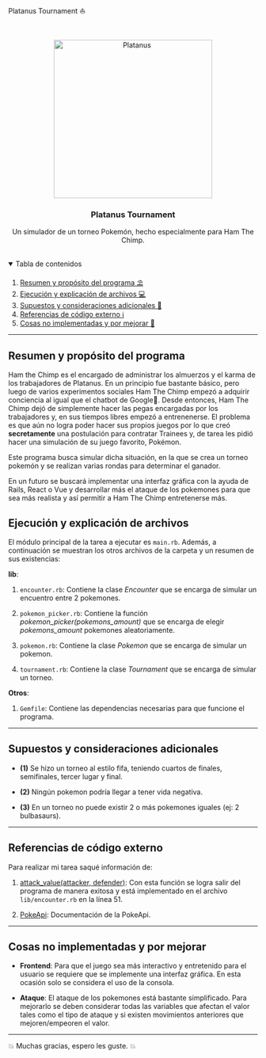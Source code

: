 Platanus Tournament ⛵

<!-- Logotipo del proyecto -->
<br />
<p align="center">  
<a href="https://www.qries.com/">
    <img alt="Platanus" src="https://res-4.cloudinary.com/ha0mfd5dh/image/upload/q_auto/v1/ghost-blog-images/logo.png" width="320" height="320">
  </a>
  <h3 align="center">Platanus Tournament</h3>

  <p align="center">
    Un simulador de un torneo Pokemón, hecho especialmente para Ham The Chimp.
    <br />
    <br />
  </p>
</p>



<!-- Tabla de contenidos -->
<details open="open">
  <summary>Tabla de contenidos</summary>
  <ol>
    <li><a href="#resumen-y-propósito-del-programa">Resumen y propósito del programa ⛱️</a></li>
    <li><a href="#ejecución-y-explicación-de-archivos">Ejecución y explicación de archivos 💻</a></li>
    <li><a href="#supuestos-y-consideraciones-adicionales">Supuestos y consideraciones adicionales 🤔</a></li>
    <li><a href="#referencias-de-código-externo">Referencias de código externo ℹ️</a></li>
    <li><a href="#cosas-no-implementadas-y-por-mejorar">Cosas no implementadas y por mejorar 🚀</a></li>
  </ol>
</details>
<!-- Fin tabla de contenidos -->

-------
## Resumen y propósito del programa

Ham the Chimp es el encargado de administrar los almuerzos y el karma de los trabajadores de Platanus. En un principio fue bastante básico, pero luego de varios experimentos sociales Ham The Chimp empezó a adquirir conciencia al igual que el chatbot de Google👀. Desde entonces, Ham The Chimp dejó de simplemente hacer las pegas encargadas por los trabajadores y, en sus tiempos libres empezó a entrenenerse. El problema es que aún no logra poder hacer sus propios juegos por lo que creó **secretamente** una postulación para contratar Trainees y, de tarea les pidió hacer una simulación de su juego favorito, Pokémon.

Este programa busca simular dicha situación, en la que se crea un torneo pokemón y se realizan varias rondas para determinar el ganador.
>
En un futuro se buscará implementar una interfaz gráfica con la ayuda de Rails, React o Vue y desarrollar más el ataque de los pokemones para que sea más realista y así permitir a Ham The Chimp entretenerse más.

## Ejecución y explicación de archivos
El módulo principal de la tarea a ejecutar es  ```main.rb```. Además, a continuación se muestran los otros archivos de la carpeta y un resumen de sus existencias:
  >
**lib**:
  >
1. ```encounter.rb```: Contiene la clase *Encounter* que se encarga de simular un encuentro entre 2 pokemones.
   >
2. ```pokemon_picker.rb```: Contiene la función *pokemon_picker(pokemons_amount)* que se encarga de elegir *pokemons_amount* pokemones aleatoriamente.
   >
3. ```pokemon.rb```: Contiene la clase *Pokemon* que se encarga de simular un pokemon.
   >
4. ```tournament.rb```: Contiene la clase *Tournament* que se encarga de simular un torneo.
   >
**Otros**:
  >
1. ```Gemfile```: Contiene las dependencias necesarias para que funcione el programa.
   >
-------

## Supuestos y consideraciones adicionales

* **(1)** Se hizo un torneo al estilo fifa, teniendo cuartos de finales, semifinales, tercer lugar y final.
  >
* **(2)** Ningún pokemon podría llegar a tener vida negativa.
  >
* **(3)** En un torneo no puede existir 2 o más pokemones iguales (ej: 2 bulbasaurs).
  >
-------

## Referencias de código externo

Para realizar mi tarea saqué información de:

1. [attack_value(attacker, defender)](https://dev.to/thepracticaldev/daily-challenge-170-pokemon-damage-calculator-97d): Con esta función se logra salir del programa de manera exitosa y está implementado en el archivo ```lib/encounter.rb``` en la línea 51.

2. [PokeApi](https://pokeapi.co/): Documentación de la PokeApi.
-------
## Cosas no implementadas y por mejorar

*  **Frontend**: Para que el juego sea más interactivo y entretenido para el usuario se requiere que se implemente una interfaz gráfica. En esta ocasión solo se considera el uso de la consola.
  >
* **Ataque**: El ataque de los pokemones está bastante simplificado. Para mejorarlo se deben considerar todas las variables que afectan el valor tales como el tipo de ataque y si existen movimientos anteriores que mejoren/empeoren el valor. 
  >
-------

💥 Muchas gracias, espero les guste. 💥
